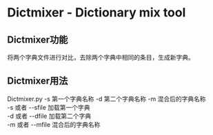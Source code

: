 Dictmixer - Dictionary mix tool
===
## Dictmixer功能
  将两个字典文件进行对比，去除两个字典中相同的条目，生成新字典。<br>
## Dictmixer用法
  Dictmixer.py -s 第一个字典名称 -d 第二个字典名称 -m 混合后的字典名称<br>
  -s 或者 --sfile 加载第一个字典<br>
  -d 或者 --dfile 加载第二个字典<br>
  -m 或者 --mfile 混合后的字典名称<br>
